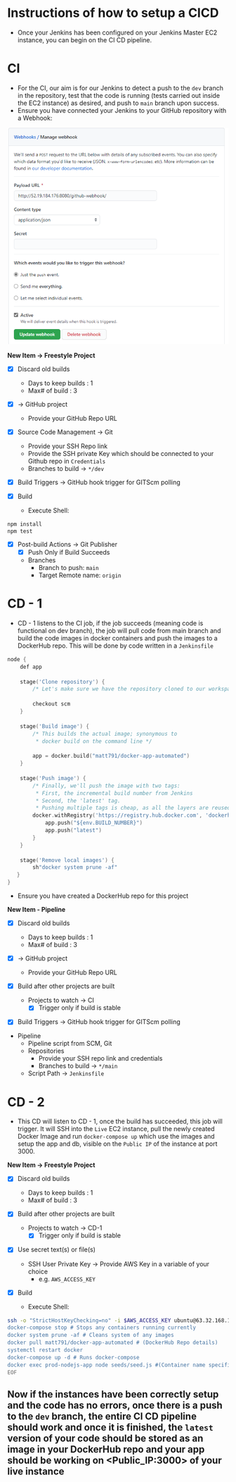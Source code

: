 # Instructions of how to setup a CICD
- Once your Jenkins has been configured on your Jenkins Master EC2 instance, you can begin on the CI CD pipeline.

# CI 
- For the CI, our aim is for our Jenkins to detect a push to the `dev` branch in the repository, test that the code is running (tests carried out inside the EC2 instance) as desired, and push to `main` branch upon success. 
- Ensure you have connected your Jenkins to your GitHub repository with a Webhook:

![](img/webhook.PNG)

**New Item -> Freestyle Project**
- [x] Discard old builds
  - Days to keep builds : 1 
  - Max# of build : 3 

- [x] -> GitHub project
  - Provide your GitHub Repo URL

- [x] Source Code Management -> Git
  - Provide your SSH Repo link
  - Provide the SSH private Key which should be connected to your Github repo in `Credentials` 
  - Branches to build -> `*/dev`

- [x] Build Triggers -> GitHub hook trigger for GITScm polling

- [x] Build
  - Execute Shell:

```shell
npm install 
npm test
``` 

- [x] Post-build Actions -> Git Publisher
  - [x] Push Only if Build Succeeds
  - Branches
    - Branch to push: `main`
    - Target Remote name: `origin` 

# CD - 1
- CD - 1 listens to the CI job, if the job succeeds (meaning code is functional on dev branch), the job will pull code from main branch and build the code images in docker containers and push the images to a DockerHub repo. This will be done by code written in a `Jenkinsfile`

```go
node {
    def app

    stage('Clone repository') {
        /* Let's make sure we have the repository cloned to our workspace */

        checkout scm
    }

    stage('Build image') {
        /* This builds the actual image; synonymous to
         * docker build on the command line */

        app = docker.build("matt791/docker-app-automated")
    }

    stage('Push image') {
        /* Finally, we'll push the image with two tags:
         * First, the incremental build number from Jenkins
         * Second, the 'latest' tag.
         * Pushing multiple tags is cheap, as all the layers are reused. */
        docker.withRegistry('https://registry.hub.docker.com', 'dockerhub_id') {
            app.push("${env.BUILD_NUMBER}")
            app.push("latest")
        }
    }
    
    stage('Remove local images') {
        sh"docker system prune -af"
   }
}
```
- Ensure you have created a DockerHub repo for this project

**New Item - Pipeline**
- [x] Discard old builds
  - Days to keep builds : 1 
  - Max# of build : 3 

- [x] -> GitHub project
  - Provide your GitHub Repo URL

- [x] Build after other projects are built
  - Projects to watch -> CI
    - [x] Trigger only if build is stable

- [x] Build Triggers -> GitHub hook trigger for GITScm polling

- Pipeline
  - Pipeline script from SCM, Git
  - Repositories
    - Provide your SSH repo link and credentials
    - Branches to build -> `*/main`
  - Script Path -> `Jenkinsfile`

# CD - 2
- This CD will listen to CD - 1, once the build has succeeded, this job will trigger. It will SSH into the `Live` EC2 instance, pull the newly created Docker Image and run `docker-compose up` which use the images and setup the app and db, visible on the `Public IP` of the instance at port 3000.

**New Item -> Freestyle Project**
- [x] Discard old builds
  - Days to keep builds : 1 
  - Max# of build : 3 

- [x] Build after other projects are built
  - Projects to watch -> CD-1
    - [x] Trigger only if build is stable

- [x] Use secret text(s) or file(s)
  - SSH User Private Key -> Provide AWS Key in a variable of your choice
    - e.g. `AWS_ACCESS_KEY`

- [x] Build
  - Execute Shell:

```bash
ssh -o "StrictHostKeyChecking=no" -i $AWS_ACCESS_KEY ubuntu@63.32.168.183<<EOF
docker-compose stop # Stops any containers running currently
docker system prune -af # Cleans system of any images
docker pull matt791/docker-app-automated # (DockerHub Repo details)
systemctl restart docker
docker-compose up -d # Runs docker-compose
docker exec prod-nodejs-app node seeds/seed.js #(Container name specified in docker-compose.yaml)
EOF
``` 
## Now if the instances have been correctly setup and the code has no errors, once there is a push to the `dev` branch, the entire CI CD pipeline should work and once it is finished, the `latest` version of your code should be stored as an image in your DockerHub repo and your app should be working on <Public_IP:3000> of your live instance

